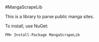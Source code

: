 #MangaScrapeLib

This is a library to parse public manga sites.

To install, use NuGet:

`PM> Install-Package MangaScrapeLib`